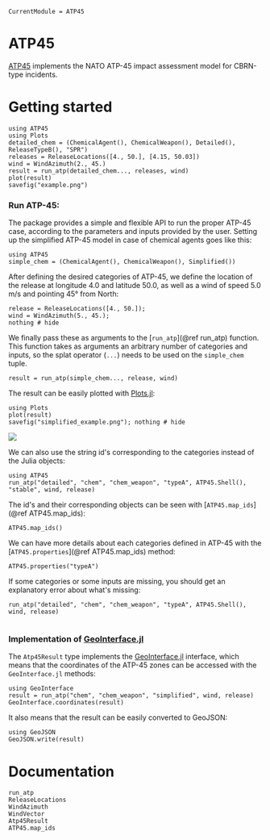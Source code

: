 ```@meta
CurrentModule = ATP45
```

# ATP45

[ATP45](https://github.com/tcarion/ATP45.jl) implements the NATO ATP-45 impact assessment model for CBRN-type incidents.

# Getting started

```@setup generate_readme
using ATP45
using Plots
detailed_chem = (ChemicalAgent(), ChemicalWeapon(), Detailed(), ReleaseTypeB(), "SPR")
releases = ReleaseLocations([4., 50.], [4.15, 50.03])
wind = WindAzimuth(2., 45.)
result = run_atp(detailed_chem..., releases, wind)
plot(result)
savefig("example.png")
```
### Run ATP-45:
The package provides a simple and flexible API to run the proper ATP-45 case, according to the parameters and inputs provided by the user.
Setting up the simplified ATP-45 model in case of chemical agents goes like this:
```@example getstarted
using ATP45
simple_chem = (ChemicalAgent(), ChemicalWeapon(), Simplified()) 
```

After defining the desired categories of ATP-45, we define the location of the release at longitude 4.0 and latitude 50.0, as well as a wind of speed 5.0 m/s and pointing 45° from North:
```@example getstarted
release = ReleaseLocations([4., 50.]);
wind = WindAzimuth(5., 45.);
nothing # hide
```
We finally pass these as arguments to the [`run_atp`](@ref run_atp) function. This function takes as arguments an arbitrary number of categories and inputs, so the splat operator (`...`) needs to be used on the `simple_chem` tuple. 
```@example getstarted
result = run_atp(simple_chem..., release, wind)
```

The result can be easily plotted with [Plots.jl](https://github.com/JuliaPlots/Plots.jl):
```@example getstarted
using Plots
plot(result)
savefig("simplified_example.png"); nothing # hide
```

![](simplified_example.png)


We can also use the string id's corresponding to the categories instead of the Julia objects:
```@example getstarted
using ATP45
run_atp("detailed", "chem", "chem_weapon", "typeA", ATP45.Shell(), "stable", wind, release)
```

The id's and their corresponding objects can be seen with [`ATP45.map_ids`](@ref ATP45.map_ids):
```@example getstarted
ATP45.map_ids()
```

We can have more details about each categories defined in ATP-45 with the [`ATP45.properties`](@ref ATP45.map_ids) method:
```@example getstarted
ATP45.properties("typeA")
```

If some categories or some inputs are missing, you should get an explanatory error about what's missing:
```@repl getstarted
run_atp("detailed", "chem", "chem_weapon", "typeA", ATP45.Shell(), wind, release)
```

```
```

### Implementation of [GeoInterface.jl](https://github.com/JuliaGeo/GeoInterface.jl)
The `Atp45Result` type implements the [GeoInterface.jl](https://github.com/JuliaGeo/GeoInterface.jl) interface, which means that the coordinates of the ATP-45 zones can be accessed with the `GeoInterface.jl` methods:
```@example getstarted
using GeoInterface
result = run_atp("chem", "chem_weapon", "simplified", wind, release)
GeoInterface.coordinates(result)
```

It also means that the result can be easily converted to GeoJSON:
```@example getstarted
using GeoJSON
GeoJSON.write(result)
```

# Documentation
```@docs
run_atp
ReleaseLocations
WindAzimuth
WindVector
Atp45Result
ATP45.map_ids
```
